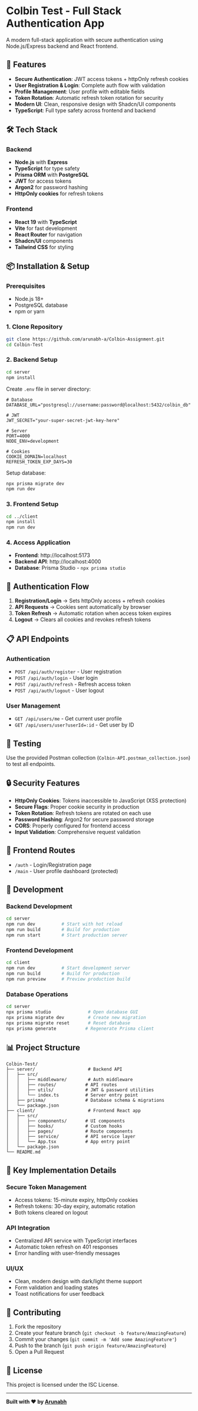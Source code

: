 # Colbin Test - Full Stack Authentication App

A modern full-stack application with secure authentication using Node.js/Express backend and React frontend.

## 🚀 Features

- **Secure Authentication**: JWT access tokens + httpOnly refresh cookies
- **User Registration & Login**: Complete auth flow with validation
- **Profile Management**: User profile with editable fields
- **Token Rotation**: Automatic refresh token rotation for security
- **Modern UI**: Clean, responsive design with Shadcn/UI components
- **TypeScript**: Full type safety across frontend and backend

## 🛠️ Tech Stack

### Backend
- **Node.js** with **Express**
- **TypeScript** for type safety
- **Prisma ORM** with **PostgreSQL**
- **JWT** for access tokens
- **Argon2** for password hashing
- **HttpOnly cookies** for refresh tokens

### Frontend
- **React 19** with **TypeScript**
- **Vite** for fast development
- **React Router** for navigation
- **Shadcn/UI** components
- **Tailwind CSS** for styling

## 📦 Installation & Setup

### Prerequisites
- Node.js 18+
- PostgreSQL database
- npm or yarn

### 1. Clone Repository
```bash
git clone https://github.com/arunabh-a/Colbin-Assignment.git
cd Colbin-Test
```

### 2. Backend Setup

```bash
cd server
npm install
```

Create `.env` file in server directory:
```env
# Database
DATABASE_URL="postgresql://username:password@localhost:5432/colbin_db"

# JWT
JWT_SECRET="your-super-secret-jwt-key-here"

# Server
PORT=4000
NODE_ENV=development

# Cookies
COOKIE_DOMAIN=localhost
REFRESH_TOKEN_EXP_DAYS=30
```

Setup database:
```bash
npx prisma migrate dev
npm run dev
```

### 3. Frontend Setup

```bash
cd ../client
npm install
npm run dev
```

### 4. Access Application

- **Frontend**: http://localhost:5173
- **Backend API**: http://localhost:4000
- **Database**: Prisma Studio - `npx prisma studio`

## 🔐 Authentication Flow

1. **Registration/Login** → Sets httpOnly access + refresh cookies
2. **API Requests** → Cookies sent automatically by browser
3. **Token Refresh** → Automatic rotation when access token expires
4. **Logout** → Clears all cookies and revokes refresh tokens

## 📋 API Endpoints

### Authentication
- `POST /api/auth/register` - User registration
- `POST /api/auth/login` - User login
- `POST /api/auth/refresh` - Refresh access token
- `POST /api/auth/logout` - User logout

### User Management
- `GET /api/users/me` - Get current user profile
- `GET /api/users/user?userId=:id` - Get user by ID

## 🧪 Testing

Use the provided Postman collection (`Colbin-API.postman_collection.json`) to test all endpoints.

## 🔒 Security Features

- **HttpOnly Cookies**: Tokens inaccessible to JavaScript (XSS protection)
- **Secure Flags**: Proper cookie security in production
- **Token Rotation**: Refresh tokens are rotated on each use
- **Password Hashing**: Argon2 for secure password storage
- **CORS**: Properly configured for frontend access
- **Input Validation**: Comprehensive request validation

## 📱 Frontend Routes

- `/auth` - Login/Registration page
- `/main` - User profile dashboard (protected)

## 🚧 Development

### Backend Development
```bash
cd server
npm run dev          # Start with hot reload
npm run build        # Build for production
npm run start        # Start production server
```

### Frontend Development
```bash
cd client
npm run dev          # Start development server
npm run build        # Build for production
npm run preview      # Preview production build
```

### Database Operations
```bash
cd server
npx prisma studio              # Open database GUI
npx prisma migrate dev         # Create new migration
npx prisma migrate reset       # Reset database
npx prisma generate           # Regenerate Prisma client
```

## 📊 Project Structure

```
Colbin-Test/
├── server/                    # Backend API
│   ├── src/
│   │   ├── middleware/        # Auth middleware
│   │   ├── routes/           # API routes
│   │   ├── utils/            # JWT & password utilities
│   │   └── index.ts          # Server entry point
│   ├── prisma/               # Database schema & migrations
│   └── package.json
├── client/                    # Frontend React app
│   ├── src/
│   │   ├── components/       # UI components
│   │   ├── hooks/            # Custom hooks
│   │   ├── pages/            # Route components
│   │   ├── service/          # API service layer
│   │   └── App.tsx           # App entry point
│   └── package.json
└── README.md
```

## 🎯 Key Implementation Details

### Secure Token Management
- Access tokens: 15-minute expiry, httpOnly cookies
- Refresh tokens: 30-day expiry, automatic rotation
- Both tokens cleared on logout

### API Integration
- Centralized API service with TypeScript interfaces
- Automatic token refresh on 401 responses
- Error handling with user-friendly messages

### UI/UX
- Clean, modern design with dark/light theme support
- Form validation and loading states
- Toast notifications for user feedback

## 🤝 Contributing

1. Fork the repository
2. Create your feature branch (`git checkout -b feature/AmazingFeature`)
3. Commit your changes (`git commit -m 'Add some AmazingFeature'`)
4. Push to the branch (`git push origin feature/AmazingFeature`)
5. Open a Pull Request

## 📄 License

This project is licensed under the ISC License.

---

**Built with ❤️ by [Arunabh](https://github.com/arunabh-a)**